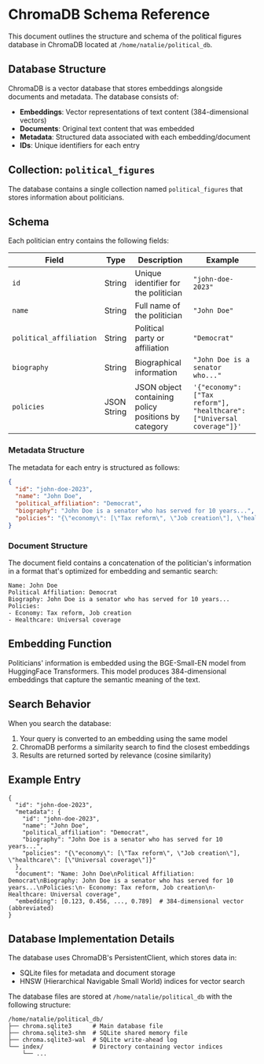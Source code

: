 # ChromaDB Schema Reference

This document outlines the structure and schema of the political figures database in ChromaDB located at `/home/natalie/political_db`.

## Database Structure

ChromaDB is a vector database that stores embeddings alongside documents and metadata. The database consists of:

- **Embeddings**: Vector representations of text content (384-dimensional vectors)
- **Documents**: Original text content that was embedded
- **Metadata**: Structured data associated with each embedding/document
- **IDs**: Unique identifiers for each entry

## Collection: `political_figures`

The database contains a single collection named `political_figures` that stores information about politicians.

## Schema

Each politician entry contains the following fields:

| Field | Type | Description | Example |
|-------|------|-------------|---------|
| `id` | String | Unique identifier for the politician | `"john-doe-2023"` |
| `name` | String | Full name of the politician | `"John Doe"` |
| `political_affiliation` | String | Political party or affiliation | `"Democrat"` |
| `biography` | String | Biographical information | `"John Doe is a senator who..."` |
| `policies` | JSON String | JSON object containing policy positions by category | `'{"economy": ["Tax reform"], "healthcare": ["Universal coverage"]}'` |

### Metadata Structure

The metadata for each entry is structured as follows:

```json
{
  "id": "john-doe-2023",
  "name": "John Doe",
  "political_affiliation": "Democrat",
  "biography": "John Doe is a senator who has served for 10 years...",
  "policies": "{\"economy\": [\"Tax reform\", \"Job creation\"], \"healthcare\": [\"Universal coverage\"]}"
}
```

### Document Structure

The document field contains a concatenation of the politician's information in a format that's optimized for embedding and semantic search:

```
Name: John Doe
Political Affiliation: Democrat
Biography: John Doe is a senator who has served for 10 years...
Policies:
- Economy: Tax reform, Job creation
- Healthcare: Universal coverage
```

## Embedding Function

Politicians' information is embedded using the BGE-Small-EN model from HuggingFace Transformers. This model produces 384-dimensional embeddings that capture the semantic meaning of the text.

## Search Behavior

When you search the database:

1. Your query is converted to an embedding using the same model
2. ChromaDB performs a similarity search to find the closest embeddings
3. Results are returned sorted by relevance (cosine similarity)

## Example Entry

```python3
{
  "id": "john-doe-2023",
  "metadata": {
    "id": "john-doe-2023",
    "name": "John Doe",
    "political_affiliation": "Democrat",
    "biography": "John Doe is a senator who has served for 10 years...",
    "policies": "{\"economy\": [\"Tax reform\", \"Job creation\"], \"healthcare\": [\"Universal coverage\"]}"
  },
  "document": "Name: John Doe\nPolitical Affiliation: Democrat\nBiography: John Doe is a senator who has served for 10 years...\nPolicies:\n- Economy: Tax reform, Job creation\n- Healthcare: Universal coverage",
  "embedding": [0.123, 0.456, ..., 0.789]  # 384-dimensional vector (abbreviated)
}
```

## Database Implementation Details

The database uses ChromaDB's PersistentClient, which stores data in:

- SQLite files for metadata and document storage
- HNSW (Hierarchical Navigable Small World) indices for vector search

The database files are stored at `/home/natalie/political_db` with the following structure:

```
/home/natalie/political_db/
├── chroma.sqlite3      # Main database file
├── chroma.sqlite3-shm  # SQLite shared memory file
├── chroma.sqlite3-wal  # SQLite write-ahead log
└── index/              # Directory containing vector indices
    └── ...
``` 